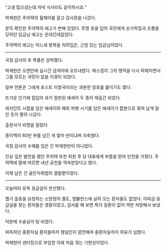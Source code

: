 “고생 많으셨는데 저녁 식사라도 같이하시죠.”

박재현은 주의택의 휠체어를 끌고 감사장을 나갔다.

문득 확인한 주의택의 에고가 변해 있었다. 투명 옷을 입어 국민에게 손가락질과 조롱을 당하던 임금님 에고는 온데간데없었다.

주의택의 에고는 어느새 왕복을 차려입은, 근엄 있는 임금님이었다.

* * *

국정 감사의 후 폭풍은 강력했다.

박재현은 오랜만에 실시간 검색어에 오르내렸다. 매스컴이 그의 행적을 다시 파헤치면서 그를 모르는 국민이 없을 지경이 되었다.

일부 언론은 그에게 포스트 이창국이라는 과분한 칭호를 붙이기도 했다.

뜨거운 인기에 힘입어 과거 절판된 에세이 두 종이 재출간 되었다.

레지던트 시절을 담은 에세이와 해외 파병 시기를 담은 에세이가 합본으로 묶여 날개 달린 듯이 팔려 나갔다.

출판사가 비명을 질렀다.

종이책이 60만 부를 넘긴 게 얼마 만이냐며 자축했다.

국정 감사의 수혜를 입은 건 박재현만이 아니었다.

인상 깊은 발언을 했던 주의택 또한 퇴원 후 당 대표에게 부름을 받아 만찬을 가졌다. 주의택에 말에 따르면 내년 공천을 약속받았다고 했다.

이제 남은 건 골든아워법의 결말뿐이었다.

* * *

오늘따라 유독 응급실이 한산했다.

헬기 출동을 요청하는 소방청의 콜도, 앰뷸런스에 실려 오는 환자들도 없었다. 이따금 응급실을 찾는 환자들은 경증이었고, 검사를 해 보면 특이 질환이 없어 약만 처방해서 보냈다.

덕분에 수술실이 텅 비었다.

위독하던 중환자실 환자들마저 웬일인지 얌전해져 중환자실까지 여유가 넘쳤다.

박재현이 센터장으로 부임한 이래 처음 겪는 기현상이었다.